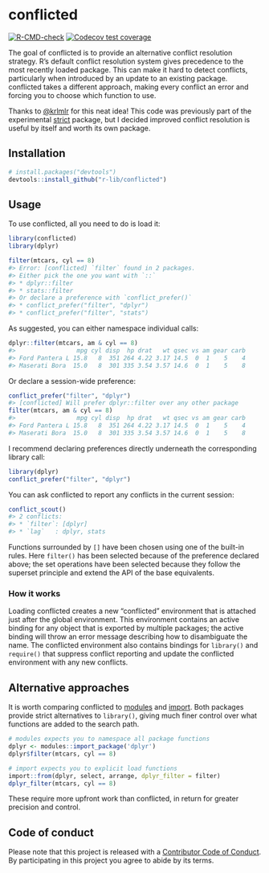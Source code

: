 
<!-- README.md is generated from README.Rmd. Please edit that file -->

# conflicted

<!-- badges: start -->

[![R-CMD-check](https://github.com/r-lib/conflicted/workflows/R-CMD-check/badge.svg)](https://github.com/r-lib/conflicted/actions)
[![Codecov test
coverage](https://codecov.io/gh/r-lib/conflicted/branch/main/graph/badge.svg)](https://app.codecov.io/gh/r-lib/conflicted?branch=main)
<!-- badges: end -->

The goal of conflicted is to provide an alternative conflict resolution
strategy. R’s default conflict resolution system gives precedence to the
most recently loaded package. This can make it hard to detect conflicts,
particularly when introduced by an update to an existing package.
conflicted takes a different approach, making every conflict an error
and forcing you to choose which function to use.

Thanks to [@krlmlr](https://github.com/krlmlr) for this neat idea! This
code was previously part of the experimental
[strict](https://github.com/hadley/strict) package, but I decided
improved conflict resolution is useful by itself and worth its own
package.

## Installation

``` r
# install.packages("devtools")
devtools::install_github("r-lib/conflicted")
```

## Usage

To use conflicted, all you need to do is load it:

``` r
library(conflicted)
library(dplyr)

filter(mtcars, cyl == 8)
#> Error: [conflicted] `filter` found in 2 packages.
#> Either pick the one you want with `::` 
#> * dplyr::filter
#> * stats::filter
#> Or declare a preference with `conflict_prefer()`
#> * conflict_prefer("filter", "dplyr")
#> * conflict_prefer("filter", "stats")
```

As suggested, you can either namespace individual calls:

``` r
dplyr::filter(mtcars, am & cyl == 8)
#>                 mpg cyl disp  hp drat   wt qsec vs am gear carb
#> Ford Pantera L 15.8   8  351 264 4.22 3.17 14.5  0  1    5    4
#> Maserati Bora  15.0   8  301 335 3.54 3.57 14.6  0  1    5    8
```

Or declare a session-wide preference:

``` r
conflict_prefer("filter", "dplyr")
#> [conflicted] Will prefer dplyr::filter over any other package
filter(mtcars, am & cyl == 8)
#>                 mpg cyl disp  hp drat   wt qsec vs am gear carb
#> Ford Pantera L 15.8   8  351 264 4.22 3.17 14.5  0  1    5    4
#> Maserati Bora  15.0   8  301 335 3.54 3.57 14.6  0  1    5    8
```

I recommend declaring preferences directly underneath the corresponding
library call:

``` r
library(dplyr)
conflict_prefer("filter", "dplyr")
```

You can ask conflicted to report any conflicts in the current session:

``` r
conflict_scout()
#> 2 conflicts:
#> * `filter`: [dplyr]
#> * `lag`   : dplyr, stats
```

Functions surrounded by `[]` have been chosen using one of the built-in
rules. Here `filter()` has been selected because of the preference
declared above; the set operations have been selected because they
follow the superset principle and extend the API of the base
equivalents.

### How it works

Loading conflicted creates a new “conflicted” environment that is
attached just after the global environment. This environment contains an
active binding for any object that is exported by multiple packages; the
active binding will throw an error message describing how to
disambiguate the name. The conflicted environment also contains bindings
for `library()` and `require()` that suppress conflict reporting and
update the conflicted environment with any new conflicts.

## Alternative approaches

It is worth comparing conflicted to
[modules](http://github.com/klmr/modules) and
[import](https://github.com/smbache/import). Both packages provide
strict alternatives to `library()`, giving much finer control over what
functions are added to the search path.

``` r
# modules expects you to namespace all package functions
dplyr <- modules::import_package('dplyr')
dplyr$filter(mtcars, cyl == 8)

# import expects you to explicit load functions
import::from(dplyr, select, arrange, dplyr_filter = filter)
dplyr_filter(mtcars, cyl == 8)
```

These require more upfront work than conflicted, in return for greater
precision and control.

## Code of conduct

Please note that this project is released with a [Contributor Code of
Conduct](CODE_OF_CONDUCT.md). By participating in this project you agree
to abide by its terms.
